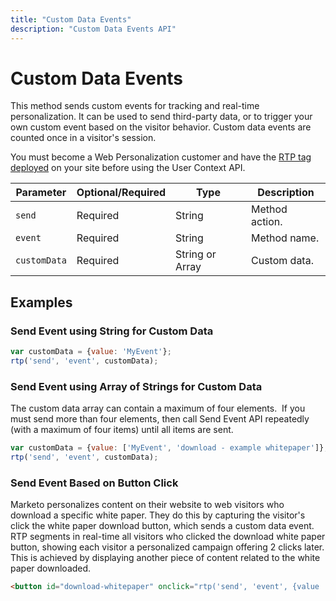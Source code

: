 ```yaml
---
title: "Custom Data Events"
description: "Custom Data Events API"
---
```


# Custom Data Events

This method sends custom events for tracking and real-time personalization. It can be used to send third-party data, or to trigger your own custom event based on the visitor behavior. Custom data events are counted once in a visitor's session.

You must become a Web Personalization customer and have the [RTP tag deployed](https://experienceleague.adobe.com/en/docs/marketo/using/product-docs/web-personalization/rtp-tag-implementation/deploy-the-rtp-javascript) on your site before using the User Context API.

| Parameter | Optional/Required | Type | Description |
|---|---|---|---|
| `send` | Required | String | Method action. |
| `event` | Required | String | Method name. |
| `customData` | Required | String or Array | Custom data. |

## Examples

### Send Event using String for Custom Data

```javascript
var customData = {value: 'MyEvent'};
rtp('send', 'event', customData);
```

### Send Event using Array of Strings for Custom Data

The custom data array can contain a maximum of four elements.  If you must send more than four elements, then call Send Event API repeatedly (with a maximum of four items) until all items are sent.

```javascript
var customData = {value: ['MyEvent', 'download - example whitepaper']};
rtp('send', 'event', customData);
```

### Send Event Based on Button Click

Marketo personalizes content on their website to web visitors who download a specific white paper. They do this by capturing the visitor's click the white paper download button, which sends a custom data event. RTP segments in real-time all visitors who clicked the download white paper button, showing each visitor a personalized campaign offering 2 clicks later. This is achieved by displaying another piece of content related to the white paper downloaded.

```html
<button id="download-whitepaper" onclick="rtp('send', 'event', {value :'download - example whitepaper'})">Download</button>
```
